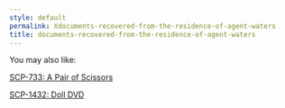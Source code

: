 ```yaml
---
style: default
permalink: Xdocuments-recovered-from-the-residence-of-agent-waters
title: documents-recovered-from-the-residence-of-agent-waters
---
```

You may also like:

[SCP-733: A Pair of Scissors](http://scp-wiki.net/scp-733)

[SCP-1432: Doll DVD](http://scp-wiki.net/scp-1432)
